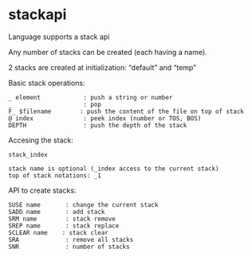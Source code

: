 # stackapi

Language supports a stack api

Any number of stacks can be created (each having a name).

2 stacks are created at initialization: “default” and “temp”

Basic stack operations:

    _ element            : push a string or number
    _                    : pop
    F_ $filename        : push the content of the file on top of stack
    @ index              : peek index (number or TOS, BOS)
    DEPTH                : push the depth of the stack

Accesing the stack:

    stack_index
    
    stack name is optional (_index access to the current stack)
    top of stack notations: _1

API to create stacks:

    SUSE name       : change the current stack
    SADD name       : add stack
    SRM name        : stack remove
    SREP name       : stack replace
    SCLEAR name    : stack clear
    SRA             : remove all stacks
    SNR             : number of stacks
